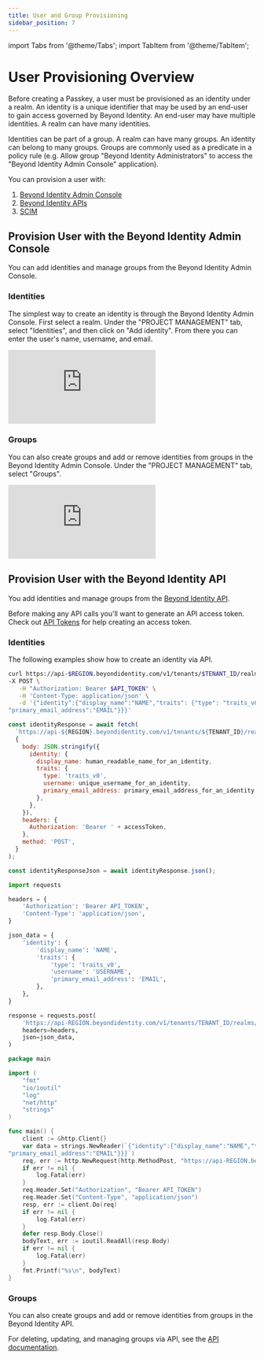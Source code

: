 ```yaml
---
title: User and Group Provisioning
sidebar_position: 7
---
```


import Tabs from '@theme/Tabs';
import TabItem from '@theme/TabItem';

# User Provisioning Overview

Before creating a Passkey, a user must be provisioned as an identity under a realm. An identity is a unique identifier that may be used by an end-user to gain access governed by Beyond Identity. An end-user may have multiple identities. A realm can have many identities.

Identities can be part of a group. A realm can have many groups. An identity can belong to many groups. Groups are commonly used as a predicate in a policy rule (e.g. Allow group "Beyond Identity Administrators" to access the "Beyond Identity Admin Console" application).

You can provision a user with:

1. [Beyond Identity Admin Console](user-provisioning#provision-user-with-the-beyond-identity-admin-console)
2. [Beyond Identity APIs](user-provisioning#provision-user-with-the-beyond-identity-api)
3. [SCIM](../scim/v1/scimv1)

## Provision User with the Beyond Identity Admin Console

You can add identities and manage groups from the Beyond Identity Admin Console.

### Identities

The simplest way to create an identity is through the Beyond Identity Admin Console. First select a realm. Under the "PROJECT MANAGEMENT" tab, select "Identities", and then click on "Add identity". From there you can enter the user's name, username, and email.

<div style={{position: 'relative', paddingBottom: 'calc(73% + 20px)', height: '0'}}>
<iframe src='https://demo.arcade.software/TufU7NgJYWOvNSDfuo9j?embed&forceNoOpeningAnimation=true' frameBorder="0" style={{position: 'absolute', top: '0', left: '0', width: '100%', height: '100%'}}>
</iframe>
</div>

### Groups

You can also create groups and add or remove identities from groups in the Beyond Identity Admin Console. Under the "PROJECT MANAGEMENT" tab, select "Groups".

<div style={{position: 'relative', paddingBottom: 'calc(73% + 20px)', height: '0'}}>
<iframe src='https://demo.arcade.software/Sh4dfGOpoOOHRHQNoxEC?embed&forceNoOpeningAnimation=true' frameBorder="0" style={{position: 'absolute', top: '0', left: '0', width: '100%', height: '100%'}}>
</iframe>
</div>

## Provision User with the Beyond Identity API

You add identities and manage groups from the [Beyond Identity API](https://developer.beyondidentity.com/api/v1).

Before making any API calls you'll want to generate an API access token. Check out [API Tokens](./api-token) for help creating an access token.

### Identities

The following examples show how to create an identity via API.

<Tabs groupId="user-provisioning-api-platform" queryString>
  <TabItem value="curl" label="Curl">

```bash title="/identities"
curl https://api-$REGION.beyondidentity.com/v1/tenants/$TENANT_ID/realms/$REALM_ID/identities \
-X POST \
   -H "Authorization: Bearer $API_TOKEN" \
   -H 'Content-Type: application/json' \
   -d '{"identity":{"display_name":"NAME","traits": {"type": "traits_v0","username": "USERNAME",
"primary_email_address":"EMAIL"}}}'
```

  </TabItem>
  <TabItem value="node" label="Node">

```jsx title="/identities"
const identityResponse = await fetch(
  `https://api-${REGION}.beyondidentity.com/v1/tenants/${TENANT_ID}/realms/${REALM_ID}/identities`,
  {
    body: JSON.stringify({
      identity: {
        display_name: human_readable_name_for_an_identity,
        traits: {
          type: 'traits_v0',
          username: unique_username_for_an_identity,
          primary_email_address: primary_email_address_for_an_identity,
        },
      },
    }),
    headers: {
      Authorization: 'Bearer ' + accessToken,
    },
    method: 'POST',
  }
);

const identityResponseJson = await identityResponse.json();
```

</TabItem>
<TabItem value="python" label="Python">

```python title="/identities"
import requests

headers = {
    'Authorization': 'Bearer API_TOKEN',
    'Content-Type': 'application/json',
}

json_data = {
    'identity': {
        'display_name': 'NAME',
        'traits': {
            'type': 'traits_v0',
            'username': 'USERNAME',
            'primary_email_address': 'EMAIL',
        },
    },
}

response = requests.post(
    'https://api-REGION.beyondidentity.com/v1/tenants/TENANT_ID/realms/REALM_ID/identities',
    headers=headers,
    json=json_data,
)
```

</TabItem>
<TabItem value="go" label="Go">

```go title="/identities"
package main

import (
	"fmt"
	"io/ioutil"
	"log"
	"net/http"
	"strings"
)

func main() {
	client := &http.Client{}
	var data = strings.NewReader(`{"identity":{"display_name":"NAME","traits": {"type": "traits_v0","username": "USERNAME",
"primary_email_address":"EMAIL"}}}`)
	req, err := http.NewRequest(http.MethodPost, "https://api-REGION.beyondidentity.com/v1/tenants/TENANT_ID/realms/REALM_ID/identities", data)
	if err != nil {
		log.Fatal(err)
	}
	req.Header.Set("Authorization", "Bearer API_TOKEN")
	req.Header.Set("Content-Type", "application/json")
	resp, err := client.Do(req)
	if err != nil {
		log.Fatal(err)
	}
	defer resp.Body.Close()
	bodyText, err := ioutil.ReadAll(resp.Body)
	if err != nil {
		log.Fatal(err)
	}
	fmt.Printf("%s\n", bodyText)
}
```

</TabItem>
</Tabs>

### Groups

You can also create groups and add or remove identities from groups in the Beyond Identity API.

For deleting, updating, and managing groups via API, see the [API documentation](https://developer.beyondidentity.com/api/v1#tag/Groups).
